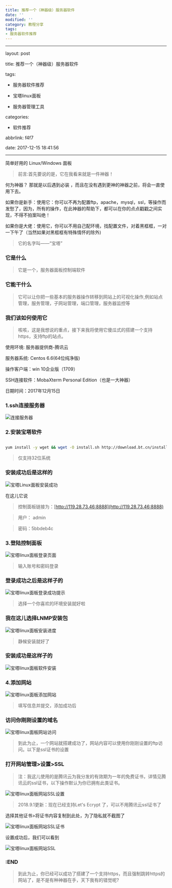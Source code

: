 ```yaml
---
title: 推荐一个（神器级）服务器软件
date: ''
modified: ''
category: 教程分享
tags:
- 服务器软件推荐
---
```


---
layout: post
title: 推荐一个（神器级）服务器软件
tags:
  - 服务器软件推荐
  - 宝塔linux面板
  - 服务器管理工具
categories:
  - 软件推荐
abbrlink: f4f7
date: 2017-12-15 18:41:56
---


简单好用的 Linux/Windows 面板

<!-- more -->

> 前言:首先要说的是，它在我看来就是一件神器！

何为神器？ 那就是以后遇到必装 ，而且在没有遇到更神的神器之前，将会一直使用下去。

如果你是新手：使用它：你可以不再为配置ftp，apache，mysql，ssl，等操作而发愁了，因为，所有的操作，在此神器的帮助下，都可以在你的点点戳戳之间实现，不得不拍案叫绝！

如果你是大佬：使用它，你可以不用自己配环境，找配置文件，对着黑框框，一对一下午了（当然如果对黑框框有特殊情怀的除外)

> 它的名字叫——“宝塔”


### 它是什么
> 它是一个，服务器面板控制端软件

### 它能干什么

> 它可以让你把一些基本的服务器操作转移到网站上的可视化操作,例如站点管理，服务管理，子网站管理，端口管理，服务器监控等

### 我们该如何使用它

> 咳咳，这是我想说的重点，接下来我将使用它傻瓜式的搭建一个支持https，支持ftp的站点。

使用环境: 服务器提供商-腾讯云
服务器系统: Centos 6.6(64位纯净版)
操作客户端：win 10企业版（1709）
SSH连接软件：MobaXterm Personal Edition（也是一大神器）
日期时间：2017年12月15日

### 1.ssh连接服务器

![连接服务器](https://www.github.com/thinkmoon/pic/raw/master/%E5%B0%8F%E4%B9%A6%E5%8C%A0/1513329147442.jpg "enter description here")

### 2.安装宝塔软件
```bash
yum install -y wget && wget -O install.sh http://download.bt.cn/install/install.sh && sh install.sh
```
> 仅支持32位系统

### 安装成功后是这样的

![宝塔Linux面板安装成功](https://www.github.com/thinkmoon/pic/raw/master/%E5%B0%8F%E4%B9%A6%E5%8C%A0/1513329457838.jpg "enter description here")

在这儿它说
> 控制面板链接为：[http://119.28.73.46:8888](http://119.28.73.46:8888)
> 用户： admin
> 密码：5bbdeb4c


### 3.登陆控制面板

![宝塔linux面板登录页面](https://www.github.com/thinkmoon/pic/raw/master/%E5%B0%8F%E4%B9%A6%E5%8C%A0/1513329709110.jpg "登录页面")
> 输入账号和密码登录
### 登录成功之后是这样子的

![宝塔linux面板登录成功提示](https://www.github.com/thinkmoon/pic/raw/master/%E5%B0%8F%E4%B9%A6%E5%8C%A0/1513329886058.jpg "登录成功提示")

> 选择一个你喜欢的环境安装就好啦

### 我在这儿选择LNMP安装包

![宝塔linux面板安装进度](https://www.github.com/thinkmoon/pic/raw/master/%E5%B0%8F%E4%B9%A6%E5%8C%A0/1513329973383.jpg "enter description here")
> 静候安装就好了

### 安装成功是这样子的

![宝塔linux面板软件安装](https://www.github.com/thinkmoon/pic/raw/master/%E5%B0%8F%E4%B9%A6%E5%8C%A0/1513332275811.jpg )

### 4.添加网站

![宝塔linux面板添加网站](https://www.github.com/thinkmoon/pic/raw/master/%E5%B0%8F%E4%B9%A6%E5%8C%A0/1513332347669.jpg)
> 填写信息并提交，添加成功后

### 访问你刚刚设置的域名

![宝塔linux面板网站访问](https://www.github.com/thinkmoon/pic/raw/master/%E5%B0%8F%E4%B9%A6%E5%8C%A0/1513332535030.jpg)
> 到此为止，一个网站就搭建成功了，网站内容可以使用你刚刚设置的ftp访问。以下是ssl证书的设置

### 打开网站管理>设置>SSL

> 注：我这儿使用的是腾讯云为我分发的有效期为一年的免费证书，详情见腾讯云的ssl证书，以下操作默认为你已拥有此类证书。

![宝塔linux面板网站SSL设置](https://www.github.com/thinkmoon/pic/raw/master/%E5%B0%8F%E4%B9%A6%E5%8C%A0/1513332649259.jpg )

> 2018.9.1更新：现在已经支持Let's Ecrypt 了，可以不用腾讯云ssl证书了

选择其他证书>将证书内容复制到此处，为了隐私就不截图了

![宝塔linux面板网站SSL证书](https://www.github.com/thinkmoon/pic/raw/master/%E5%B0%8F%E4%B9%A6%E5%8C%A0/1513332974910.jpg )

设置成功后，我们可以看到
![宝塔linux面板网站SSL](https://www.github.com/thinkmoon/pic/raw/master/%E5%B0%8F%E4%B9%A6%E5%8C%A0/1513333118843.jpg )

###  :END

> 到此为止，你已经可以成功了搭建了一个支持https，而且强制跳转https的网站了，是不是有种神器在手，天下我有的错觉呢?
